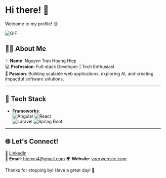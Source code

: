 
# Hi there! 👋  
Welcome to my profile! 😊  

![GIF](https://media.giphy.com/media/s5pqEUOsNQISDw6Eu7/giphy.gif)

## 🙋‍♂️ About Me  
✨ **Name**: Nguyen Tran Hoang Hiep  
💻 **Profession**: Full-stack Developer | Tech Enthusiast  
🎯 **Passion**: Building scalable web applications, exploring AI, and creating impactful software solutions.  

---

## 🚀 Tech Stack  

- **Frameworks**:  
  ![Angular](https://img.shields.io/badge/-Angular-DD0031?style=flat&logo=angular&logoColor=white)  ![React](https://img.shields.io/badge/-React-61DAFB?style=flat&logo=react&logoColor=white)  
  ![Laravel](https://img.shields.io/badge/-Laravel-FF2D20?style=flat&logo=laravel&logoColor=white)  ![Spring Boot](https://img.shields.io/badge/-Spring%20Boot-6DB33F?style=flat&logo=springboot&logoColor=white)  

---

## 🌐 Let's Connect!  
🌟 [LinkedIn](https://www.linkedin.com/)  
📧 **Email**: hiepvn4@gmail.com
🌍 **Website**: [yourwebsite.com](https://guns.lol/uwu_weeboo)  

Thanks for stopping by! Have a great day! 🚀
